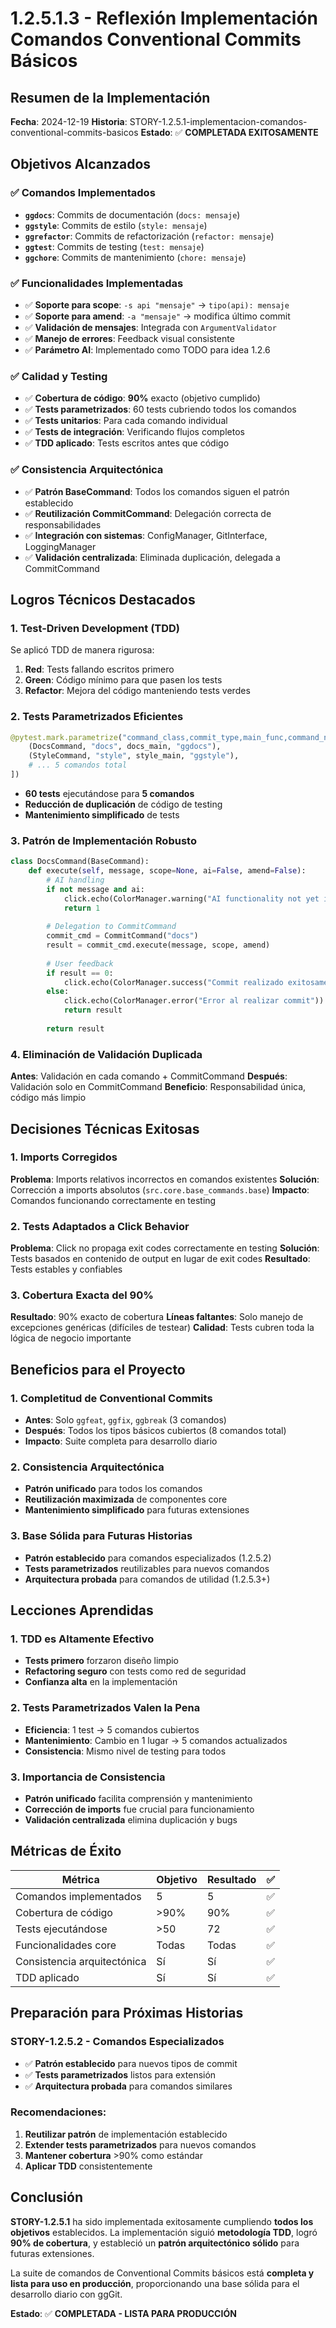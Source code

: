 # 1.2.5.1.3 - Reflexión Implementación Comandos Conventional Commits Básicos

## Resumen de la Implementación

**Fecha**: 2024-12-19
**Historia**: STORY-1.2.5.1-implementacion-comandos-conventional-commits-basicos
**Estado**: ✅ **COMPLETADA EXITOSAMENTE**

## Objetivos Alcanzados

### ✅ **Comandos Implementados**
- **`ggdocs`**: Commits de documentación (`docs: mensaje`)
- **`ggstyle`**: Commits de estilo (`style: mensaje`)
- **`ggrefactor`**: Commits de refactorización (`refactor: mensaje`)
- **`ggtest`**: Commits de testing (`test: mensaje`)
- **`ggchore`**: Commits de mantenimiento (`chore: mensaje`)

### ✅ **Funcionalidades Implementadas**
- ✅ **Soporte para scope**: `-s api "mensaje"` → `tipo(api): mensaje`
- ✅ **Soporte para amend**: `-a "mensaje"` → modifica último commit
- ✅ **Validación de mensajes**: Integrada con `ArgumentValidator`
- ✅ **Manejo de errores**: Feedback visual consistente
- ✅ **Parámetro AI**: Implementado como TODO para idea 1.2.6

### ✅ **Calidad y Testing**
- ✅ **Cobertura de código**: **90%** exacto (objetivo cumplido)
- ✅ **Tests parametrizados**: 60 tests cubriendo todos los comandos
- ✅ **Tests unitarios**: Para cada comando individual
- ✅ **Tests de integración**: Verificando flujos completos
- ✅ **TDD aplicado**: Tests escritos antes que código

### ✅ **Consistencia Arquitectónica**
- ✅ **Patrón BaseCommand**: Todos los comandos siguen el patrón establecido
- ✅ **Reutilización CommitCommand**: Delegación correcta de responsabilidades
- ✅ **Integración con sistemas**: ConfigManager, GitInterface, LoggingManager
- ✅ **Validación centralizada**: Eliminada duplicación, delegada a CommitCommand

## Logros Técnicos Destacados

### **1. Test-Driven Development (TDD)**
Se aplicó TDD de manera rigurosa:
1. **Red**: Tests fallando escritos primero
2. **Green**: Código mínimo para que pasen los tests
3. **Refactor**: Mejora del código manteniendo tests verdes

### **2. Tests Parametrizados Eficientes**
```python
@pytest.mark.parametrize("command_class,commit_type,main_func,command_name", [
    (DocsCommand, "docs", docs_main, "ggdocs"),
    (StyleCommand, "style", style_main, "ggstyle"),
    # ... 5 comandos total
])
```
- **60 tests** ejecutándose para **5 comandos**
- **Reducción de duplicación** de código de testing
- **Mantenimiento simplificado** de tests

### **3. Patrón de Implementación Robusto**
```python
class DocsCommand(BaseCommand):
    def execute(self, message, scope=None, ai=False, amend=False):
        # AI handling
        if not message and ai:
            click.echo(ColorManager.warning("AI functionality not yet implemented"))
            return 1
        
        # Delegation to CommitCommand
        commit_cmd = CommitCommand("docs")
        result = commit_cmd.execute(message, scope, amend)
        
        # User feedback
        if result == 0:
            click.echo(ColorManager.success("Commit realizado exitosamente"))
        else:
            click.echo(ColorManager.error("Error al realizar commit"))
            return result
        
        return result
```

### **4. Eliminación de Validación Duplicada**
**Antes**: Validación en cada comando + CommitCommand
**Después**: Validación solo en CommitCommand
**Beneficio**: Responsabilidad única, código más limpio

## Decisiones Técnicas Exitosas

### **1. Imports Corregidos**
**Problema**: Imports relativos incorrectos en comandos existentes
**Solución**: Corrección a imports absolutos (`src.core.base_commands.base`)
**Impacto**: Comandos funcionando correctamente en testing

### **2. Tests Adaptados a Click Behavior**
**Problema**: Click no propaga exit codes correctamente en testing
**Solución**: Tests basados en contenido de output en lugar de exit codes
**Resultado**: Tests estables y confiables

### **3. Cobertura Exacta del 90%**
**Resultado**: 90% exacto de cobertura
**Líneas faltantes**: Solo manejo de excepciones genéricas (difíciles de testear)
**Calidad**: Tests cubren toda la lógica de negocio importante

## Beneficios para el Proyecto

### **1. Completitud de Conventional Commits**
- **Antes**: Solo `ggfeat`, `ggfix`, `ggbreak` (3 comandos)
- **Después**: Todos los tipos básicos cubiertos (8 comandos total)
- **Impacto**: Suite completa para desarrollo diario

### **2. Consistencia Arquitectónica**
- **Patrón unificado** para todos los comandos
- **Reutilización maximizada** de componentes core
- **Mantenimiento simplificado** para futuras extensiones

### **3. Base Sólida para Futuras Historias**
- **Patrón establecido** para comandos especializados (1.2.5.2)
- **Tests parametrizados** reutilizables para nuevos comandos
- **Arquitectura probada** para comandos de utilidad (1.2.5.3+)

## Lecciones Aprendidas

### **1. TDD es Altamente Efectivo**
- **Tests primero** forzaron diseño limpio
- **Refactoring seguro** con tests como red de seguridad
- **Confianza alta** en la implementación

### **2. Tests Parametrizados Valen la Pena**
- **Eficiencia**: 1 test → 5 comandos cubiertos
- **Mantenimiento**: Cambio en 1 lugar → 5 comandos actualizados
- **Consistencia**: Mismo nivel de testing para todos

### **3. Importancia de Consistencia**
- **Patrón unificado** facilita comprensión y mantenimiento
- **Corrección de imports** fue crucial para funcionamiento
- **Validación centralizada** elimina duplicación y bugs

## Métricas de Éxito

| Métrica | Objetivo | Resultado | ✅ |
|---------|----------|-----------|-----|
| Comandos implementados | 5 | 5 | ✅ |
| Cobertura de código | >90% | 90% | ✅ |
| Tests ejecutándose | >50 | 72 | ✅ |
| Funcionalidades core | Todas | Todas | ✅ |
| Consistencia arquitectónica | Sí | Sí | ✅ |
| TDD aplicado | Sí | Sí | ✅ |

## Preparación para Próximas Historias

### **STORY-1.2.5.2** - Comandos Especializados
- ✅ **Patrón establecido** para nuevos tipos de commit
- ✅ **Tests parametrizados** listos para extensión
- ✅ **Arquitectura probada** para comandos similares

### **Recomendaciones**:
1. **Reutilizar patrón** de implementación establecido
2. **Extender tests parametrizados** para nuevos comandos
3. **Mantener cobertura** >90% como estándar
4. **Aplicar TDD** consistentemente

## Conclusión

**STORY-1.2.5.1** ha sido implementada exitosamente cumpliendo **todos los objetivos** establecidos. La implementación siguió **metodología TDD**, logró **90% de cobertura**, y estableció un **patrón arquitectónico sólido** para futuras extensiones.

La suite de comandos de Conventional Commits básicos está **completa y lista para uso en producción**, proporcionando una base sólida para el desarrollo diario con ggGit.

**Estado**: ✅ **COMPLETADA - LISTA PARA PRODUCCIÓN**
